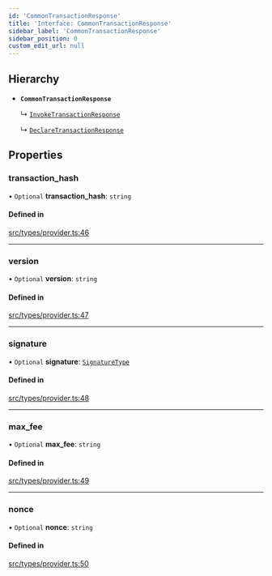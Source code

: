```yaml
---
id: 'CommonTransactionResponse'
title: 'Interface: CommonTransactionResponse'
sidebar_label: 'CommonTransactionResponse'
sidebar_position: 0
custom_edit_url: null
---
```


## Hierarchy

- **`CommonTransactionResponse`**

  ↳ [`InvokeTransactionResponse`](InvokeTransactionResponse.md)

  ↳ [`DeclareTransactionResponse`](DeclareTransactionResponse.md)

## Properties

### transaction_hash

• `Optional` **transaction_hash**: `string`

#### Defined in

[src/types/provider.ts:46](https://github.com/PhilippeR26/starknet.js/blob/689c0e5/src/types/provider.ts#L46)

---

### version

• `Optional` **version**: `string`

#### Defined in

[src/types/provider.ts:47](https://github.com/PhilippeR26/starknet.js/blob/689c0e5/src/types/provider.ts#L47)

---

### signature

• `Optional` **signature**: [`SignatureType`](ec.weierstrass.SignatureType.md)

#### Defined in

[src/types/provider.ts:48](https://github.com/PhilippeR26/starknet.js/blob/689c0e5/src/types/provider.ts#L48)

---

### max_fee

• `Optional` **max_fee**: `string`

#### Defined in

[src/types/provider.ts:49](https://github.com/PhilippeR26/starknet.js/blob/689c0e5/src/types/provider.ts#L49)

---

### nonce

• `Optional` **nonce**: `string`

#### Defined in

[src/types/provider.ts:50](https://github.com/PhilippeR26/starknet.js/blob/689c0e5/src/types/provider.ts#L50)
